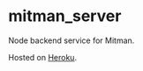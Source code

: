 # mitman_server
Node backend service for Mitman.

Hosted on [Heroku](https://mitman-server.herokuapp.com/).
